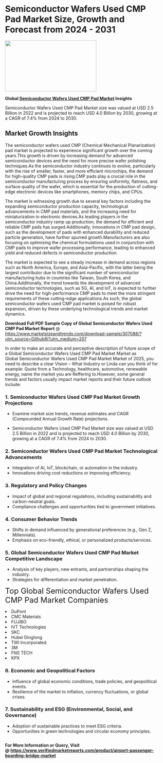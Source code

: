 <H1>Semiconductor Wafers Used CMP Pad Market Size, Growth and Forecast from 2024 - 2031</H1><img class="aligncenter size-medium wp-image-584254" src="https://thirdeyenews.in/wp-content/uploads/2024/09/Global-Market-Research-300x168.jpeg" alt="" width="300" height="168" /><p><strong>Global&nbsp;<a href="https://www.marketsizeandtrends.com/download-sample/307088/?utm_source=Github8j?utm_medium=207">Semiconductor Wafers Used CMP Pad Market</a> Insights</strong></p><p>Semiconductor Wafers Used CMP Pad Market size was valued at USD 2.5 Billion in 2022 and is projected to reach USD 4.0 Billion by 2030, growing at a CAGR of 7.4% from 2024 to 2030.</p><p><h2>Market Growth Insights</h2> <p>The semiconductor wafers used CMP (Chemical Mechanical Planarization) pad market is projected to experience significant growth over the coming years.This growth is driven by increasing demand for advanced semiconductor devices and the need for more precise wafer polishing techniques.As the semiconductor industry continues to evolve, particularly with the rise of smaller, faster, and more efficient microchips, the demand for high-quality CMP pads is rising.CMP pads play a crucial role in the semiconductor manufacturing process by ensuring uniformity, flatness, and surface quality of the wafer, which is essential for the production of cutting-edge electronic devices like smartphones, memory chips, and CPUs.</p> <p>The market is witnessing growth due to several key factors including the expanding semiconductor production capacity, technological advancements in CMP pad materials, and the increasing need for miniaturization in electronic devices.As leading players in the semiconductor industry ramp up production, the demand for efficient and reliable CMP pads has surged.Additionally, innovations in CMP pad design, such as the development of pads with enhanced durability and reduced particle generation, have further spurred growth.Manufacturers are also focusing on optimizing the chemical formulations used in conjunction with CMP pads to improve wafer processing performance, leading to enhanced yield and reduced defects in semiconductor production.</p> <p>The market is expected to see a steady increase in demand across regions such as North America, Europe, and Asia-Pacific, with the latter being the largest contributor due to the significant number of semiconductor manufacturing hubs in countries like Taiwan, South Korea, and China.Additionally, the trend towards the development of advanced semiconductor technologies, such as 5G, AI, and IoT, is expected to further drive the need for high-performance CMP pads to meet the more stringent requirements of these cutting-edge applications.As such, the global semiconductor wafers used CMP pad market is poised for robust expansion, driven by these underlying technological trends and market dynamics.</p> <p><span class=""><strong>Download Full PDF Sample Copy of Global Semiconductor Wafers Used CMP Pad Market Report</strong> @ <a href="https://www.marketsizeandtrends.com/download-sample/307088/?utm_source=Github8j?utm_medium=207" target="_blank">https://www.marketsizeandtrends.com/download-sample/307088/?utm_source=Github8j?utm_medium=207</a></span></p><p>In order to make an accurate and perceptive description of future scope of a Global&nbsp;Semiconductor Wafers Used CMP Pad Market Market as Global&nbsp;Semiconductor Wafers Used CMP Pad Market Market of 2025, you need to describe a clear Vision &ndash; What Industry or Linda can you think of for example: Quote from a Technology, healthcare, automotive, renewable energy, name the market you are Reffering to.However, some general trends and factors usually impact market reports and their future outlook include:</p><h3>1.&nbsp;<strong>Semiconductor Wafers Used CMP Pad Market Growth Projections</strong></h3><ul><li>Examine market size trends, revenue estimates and CAGR (Compounded Annual Growth Rate) projections.</li><li><p>Semiconductor Wafers Used CMP Pad Market size was valued at USD 2.5 Billion in 2022 and is projected to reach USD 4.0 Billion by 2030, growing at a CAGR of 7.4% from 2024 to 2030.</p></li></ul><h3>2.&nbsp;<strong>Semiconductor Wafers Used CMP Pad Market Technological Advancements</strong></h3><ul><li>Integration of AI, IoT, blockchain, or automation in the industry.</li><li>Innovations driving cost reductions or improving efficiency.</li></ul><h3>3.&nbsp;<strong>Regulatory and Policy Changes</strong></h3><ul><li>Impact of global and regional regulations, including sustainability and carbon-neutral goals.</li><li>Compliance challenges and opportunities tied to government initiatives.</li></ul><h3>4.&nbsp;<strong>Consumer Behavior Trends</strong></h3><ul><li>Shifts in demand influenced by generational preferences (e.g., Gen Z, Millennials).</li><li>Emphasis on eco-friendly, ethical, or personalized products/services.</li></ul><h3>5.&nbsp;<strong>Global Semiconductor Wafers Used CMP Pad Market Competitive Landscape</strong></h3><ul><li>Analysis of key players, new entrants, and partnerships shaping the industry.</li><li>Strategies for differentiation and market penetration.</li></ul><p data-pm-slice="1 1 []"><span style="color: inherit; font-family: inherit; font-size: 25px;">Top Global Semiconductor Wafers Used CMP Pad Market Companies</span></p><div class="" data-test-id=""><p><li>DuPont</li><li> CMC Materials</li><li> FUJIBO</li><li> IVT Technologies</li><li> SKC</li><li> Hubei Dinglong</li><li> TWI Incorporated</li><li> 3M</li><li> FNS TECH</li><li> KPX</li></p></div><h3>6.&nbsp;<strong>Economic and Geopolitical Factors</strong></h3><ul><li>Influence of global economic conditions, trade policies, and geopolitical events.</li><li>Resilience of the market to inflation, currency fluctuations, or global crises.</li></ul><h3>7.&nbsp;<strong>Sustainability and ESG (Environmental, Social, and Governance)</strong></h3><ul><li>Adoption of sustainable practices to meet ESG criteria.</li><li>Opportunities in green technologies and circular economy principles.</li></ul><h2><strong style="font-size: 14px;">For More Information or Query, Visit @&nbsp;</strong><a style="background-color: #ffffff; font-size: 14px;" href="https://www.marketsizeandtrends.com/report/semiconductor-wafers-used-cmp-pad-market/" target="_blank">https://www.verifiedmarketreports.com/product/airport-passenger-boarding-bridge-market</a></h2>
